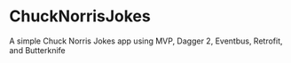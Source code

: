 # ChuckNorrisJokes
A simple Chuck Norris Jokes app using MVP, Dagger 2, Eventbus, Retrofit, and Butterknife
